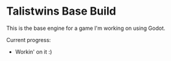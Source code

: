 # Talistwins Base Build

This is the base engine for a game I'm working on using Godot.

Current progress:
- Workin' on it :)
